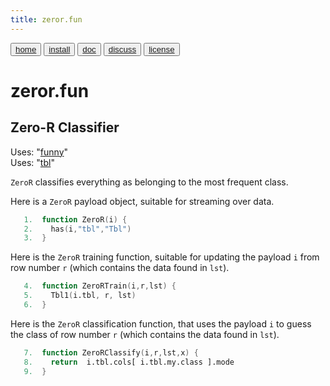 ```yaml
---
title: zeror.fun
---
```


<button class="button button1"><a href="/fun/index">home</a></button>   <button class="button button2"><a href="/fun/INSTALL">install</a></button>   <button class="button button1"><a href="/fun/ABOUT">doc</a></button>   <button class="button button2"><a href="http://github.com/timm/fun/issues">discuss</a></button>    <button class="button button1"><a href="/fun/LICENSE">license</a></button> <br>



# zeror.fun
## Zero-R Classifier

Uses:  "[funny](funny)"<br>
Uses:  "[tbl](tbl)"<br>

`ZeroR` classifies everything as belonging to the  most frequent
class.

Here is a `ZeroR` payload object, suitable for streaming over data.

```awk
   1.  function ZeroR(i) {
   2.    has(i,"tbl","Tbl") 
   3.  }
```

Here is the `ZeroR` training function, suitable for updating the
payload `i` from row number `r` 
(which contains the data found in `lst`).


```awk
   4.  function ZeroRTrain(i,r,lst) { 
   5.    Tbl1(i.tbl, r, lst) 
   6.  }
```

Here is the `ZeroR` classification function, that uses the payload
`i` to guess the class of row number `r`
(which contains the data found in `lst`).

```awk
   7.  function ZeroRClassify(i,r,lst,x) {
   8.    return  i.tbl.cols[ i.tbl.my.class ].mode
   9.  }
```


